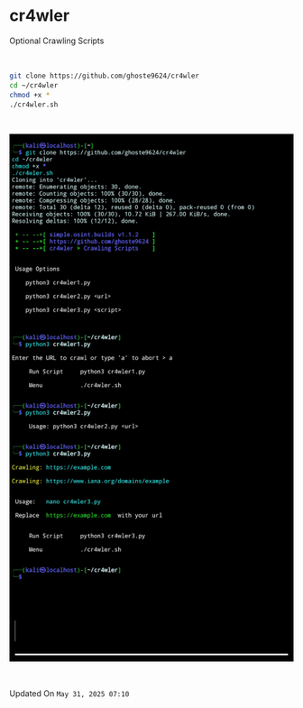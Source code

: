 # cr4wler
Optional Crawling Scripts 

<br>

```bash
git clone https://github.com/ghoste9624/cr4wler
cd ~/cr4wler
chmod +x *
./cr4wler.sh
```

<br>

![alt text](https://github.com/ghoste9624/cr4wler/blob/main/files%2FScreenshot_20250531-080827_Termux.jpg)

<br>

Updated On 
``
May 31, 2025 07:10
``
